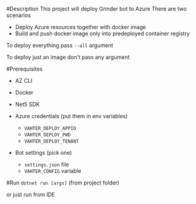 ﻿#Description
This project will deploy Grinder bot to Azure
There are two scenarios
- Deploy Azure resources together with docker image
- Build and push docker image only into predeployed container registry

To deploy everything pass `--all` argument

To deploy just an image don't pass any argument

#Prerequisites
- AZ CLI
- Docker
- Net5 SDK

- Azure credentials (put them in env variables)
  - `VAHTER_DEPLOY_APPID`
  - `VAHTER_DEPLOY_PWD`
  - `VAHTER_DEPLOY_TENANT`
    
- Bot settings (pick one)
  - `settings.json` file
  - `VAHTER_CONFIG` variable
    
#Run
`dotnet run [args]` (from project folder)

or just run from IDE
